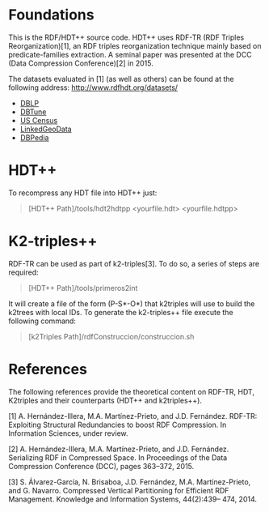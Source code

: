 # Foundations

This is the RDF/HDT++ source code. HDT++ uses RDF-TR (RDF Triples Reorganization)[1], an RDF triples reorganization technique mainly based on predicate-families extraction. A seminal paper was presented at the DCC (Data Compression Conference)[2] in 2015.

The datasets evaluated in [1] (as well as others) can be found at the following address: http://www.rdfhdt.org/datasets/
* [DBLP](http://gaia.infor.uva.es/hdt/dblp-2012-11-28.hdt.gz)
* [DBTune](http://www.rdfhdt.org/datasets/)
* [US Census](http://www.rdfhdt.org/datasets/)
* [LinkedGeoData](http://www.rdfhdt.org/datasets/)
* [DBPedia](http://www.rdfhdt.org/datasets/)

# HDT++

To recompress any HDT file into HDT++ just:
> [HDT++ Path]/tools/hdt2hdtpp <yourfile.hdt> <yourfile.hdtpp>

# K2-triples++

RDF-TR can be used as part of k2-triples[3]. To do so, a series of steps are required:
> [HDT++ Path]/tools/primeros2int <file>

It will create a file of the form (P-S*-O*) that k2triples will use to build the k2trees with local IDs. To generate the k2-triples++ file execute the following command: 

> [k2Triples Path]/rdfConstruccion/construccion.sh <numberofpredicates> 

# References

The following references provide the theoretical content on RDF-TR, HDT, K2triples and their counterparts (HDT++ and k2triples++).

[1] A. Hernández-Illera, M.A. Martínez-Prieto, and J.D. Fernández. RDF-TR: Exploiting Structural Redundancies to boost RDF Compression. In Information Sciences, under review. 

[2] A. Hernández-Illera, M.A. Martínez-Prieto, and J.D. Fernández. Serializing RDF in Compressed Space. In Proceedings of the Data Compression Conference (DCC), pages 363–372, 2015.

[3] S. Álvarez-García, N. Brisaboa, J.D. Fernández, M.A. Martínez-Prieto, and G. Navarro. Compressed Vertical Partitioning for Efficient RDF Management. Knowledge and Information Systems, 44(2):439– 474, 2014.
